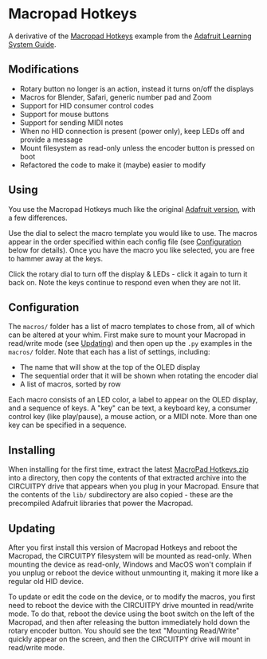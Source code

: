 # Macropad Hotkeys

A derivative of the
[Macropad Hotkeys](https://github.com/adafruit/Adafruit_Learning_System_Guides/blob/main/LICENSE)
example from the
[Adafruit Learning System Guide](https://learn.adafruit.com/macropad-hotkeys/project-code).


## Modifications

- Rotary button no longer is an action, instead it turns on/off the displays
- Macros for Blender, Safari, generic number pad and Zoom
- Support for HID consumer control codes
- Support for mouse buttons
- Support for sending MIDI notes
- When no HID connection is present (power only), keep LEDs off and provide a message
- Mount filesystem as read-only unless the encoder button is pressed on boot
- Refactored the code to make it (maybe) easier to modify


## Using

You use the Macropad Hotkeys much like the original
[Adafruit version](https://github.com/adafruit/Adafruit_Learning_System_Guides/blob/main/LICENSE),
with a few differences.

Use the dial to select the macro template you would like to use. The macros appear
in the order specified within each config file (see [Configuration](#configuration) below for details).
Once you have the macro you like selected, you are free to hammer away at the keys.

Click the rotary dial to turn off the display & LEDs - click it again to turn it back on.
Note the keys continue to respond even when they are not lit.


## Configuration

The `macros/` folder has a list of macro templates to chose from, all of which
can be altered at your whim. First make sure to mount your Macropad in read/write
mode (see [Updating](#updating)) and then open up the `.py` examples in the
`macros/` folder. Note that each has a list of settings, including:

- The name that will show at the top of the OLED display
- The sequential order that it will be shown when rotating the encoder dial
- A list of macros, sorted by row

Each macro consists of an LED color, a label to appear on the OLED display,
and a sequence of keys. A "key" can be text, a keyboard key, a consumer control
key (like play/pause), a mouse action, or a MIDI note. More than one key can
be specified in a sequence.


## Installing

When installing for the first time, extract the latest
[MacroPad Hotkeys.zip](https://github.com/deckerego/Macropad_Hotkeys/releases/latest)
into a directory, then copy the contents of that extracted archive
into the CIRCUITPY drive that appears when you plug in your Macropad.
Ensure that the contents of the `lib/` subdirectory are also copied - these are
the precompiled Adafruit libraries that power the Macropad.


## Updating

After you first install this version of Macropad Hotkeys and reboot the Macropad,
the CIRCUITPY filesystem will be mounted as read-only. When mounting the device
as read-only, Windows and MacOS won't complain if you unplug or reboot the device
without unmounting it, making it more like a regular old HID device.

To update or edit the code on the device, or to modify the macros, you first
need to reboot the device with the CIRCUITPY drive mounted in read/write mode.
To do that, reboot the device using the boot switch on the left of the
Macropad, and then after releasing the button immediately hold down the
rotary encoder button. You should see the text "Mounting Read/Write" quickly
appear on the screen, and then the CIRCUITPY drive will mount in read/write mode.
